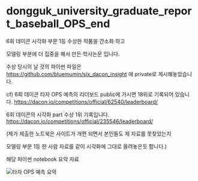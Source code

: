 # dongguk_university_graduate_report_baseball_OPS_end

6회 데이콘 시각화 부문 1등 수상한 작품을 간소화 하고 

모델링 부분에 더 집중을 해서 만든 학사논문 입니다.

수상 당시의 날 것의 파이썬 파일은 https://github.com/bluemumin/six_dacon_insight 에 private로 게시해놓았습니다.

cf)
6회 데이콘 타자 OPS 예측의 리더보드 public에 가시면 18위로 기록되어 있습니다. https://dacon.io/competitions/official/62540/leaderboard/

6회 데이콘의 시각화 part 수상 1위 기록입니다. https://dacon.io/competitions/official/235546/leaderboard/

(제가 제출한 노트북은 사이트가 개편 되면서 본인들도 제 자료를 못찾았는지 

모델링 부문 1등 한 사람 자료를 같이 시각화에 그대로 올려놓은듯 합니다.)

해당 파이썬 notebook 요약 자료

![타자 OPS 예측 요약](https://user-images.githubusercontent.com/53479967/115143904-b9e74200-a084-11eb-8b2f-fbefebcfc2bb.jpg)
